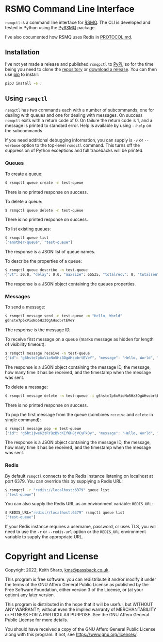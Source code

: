 # RSMQ Command Line Interface
`rsmqctl` is a command line interface for [RSMQ](https://github.com/smrchy/rsmq).  The CLI is developed and tested in Python using the [PyRSMQ](https://github.com/mlasevich/PyRSMQ) package.

I've also documented how RSMQ uses Redis in [PROTOCOL.md](https://github.com/keithsharp/rsmqctl/blob/main/PROTOCOL.md).

## Installation
I've not yet made a release and published `rsmqpctl` to [PyPi](https://pypi.org), so for the time being you need to clone the [repository](https://github.com/keithsharp/rsmqctl) or [download a release](https://github.com/keithsharp/rsmqctl/releases/).  You can then use [pip](https://pypi.org/project/pip/) to install:
```bash
pip3 install -e .
```

## Using `rsmqctl`
`rsmqctl` has two commands each with a number of subcommands, one for dealing with queues and one for dealing with messages.  On success `rsmqctl` exits with a return code of 0.  On failure the return code is 1, and a message is printed to standard error.  Help is available by using `--help` on the subcommands.

If you need additional debugging information, you can supply is `-v` or `--verbose` option to the top-level `rsmqctl` command.  This turns off the suppression of Python exceptions and full tracebacks will be printed.

### Queues
To create a queue:
```bash
$ rsmqctl queue create -n test-queue
```
There is no printed response on success.

To delete a queue:
```bash
$ rsmqctl queue delete -n test-queue
```
There is no printed response on success.

To list existing queues:
```bash
$ rsmqctl queue list                
["another-queue", "test-queue"]
```
The response is a JSON list of queue names.

To describe the properties of a queue:
```bash
$ rsmqctl queue describe -n test-queue 
{"vt": 30.0, "delay": 0.0, "maxsize": 65535, "totalrecv": 0, "totalsent": 0, "created": 1643280027, "modified": 1643280027, "msgs": 0, "hiddenmsgs": 0}
```
The response is a JSON object containing the queues properties.

### Messages
To send a message:
```bash
$ rsmqctl message send -n test-queue -m "Hello, World"
g6hste7p6xVioNo5Hz3OgAHsobrtEVeY
```
The response is the message ID.

To receive first message on a queue (marks message as hidden for length of visibility timeout):
```bash
$ rsmqctl message receive -n test-queue
{"id": "g6hste7p6xVioNo5Hz3OgAHsobrtEVeY", "message": "Hello, World", "rc": 1, "ts": 1643280991915}
```
The response is a JSON object containing the message ID, the message, how many time it has be received, and the timestamp when the message was sent.

To delete a message:
```bash
$ rsmqctl message delete -n test-queue -i g6hste7p6xVioNo5Hz3OgAHsobrtEVeY
```
There is no printed response on success.

To pop the first message from the queue (combines `receive` and `delete` in  single command):
```bash
$ rsmqctl message pop -n test-queue                   
{"id": "g6ht1jwe62tRYBzBVcKIf6H8jVCyPkOy", "message": "Hello, World", "rc": 1, "ts": 1643281386411}
```
The response is a JSON object containing the message ID, the message, how many time it has be received, and the timestamp when the message was sent.

### Redis
By default `rsmqctl` connects to the Redis instance listening on localhost at port 6379.  You can override this by supplying a Redis URL:
```bash
$ rsmqctl -r "redis://localhost:6379" queue list
["test-queue"]
```
You can also supply the Redis URL as an environment variable: `REDIS_URL`:
```bash
$ REDIS_URL="redis://localhost:6379" rsmqctl queue list
["test-queue"]
```
If your Redis instance requires a username, password, or uses TLS, you will need to use the `-r` or `--redis-url` option or the `REDIS_URL` environment variable to supply the appropriate URL.

# Copyright and License
Copyright 2022, Keith Sharp, kms@passback.co.uk.

This program is free software: you can redistribute it and/or modify it under the terms of the GNU Affero General Public License as published by the Free Software Foundation, either version 3 of the License, or (at your option) any later version.

This program is distributed in the hope that it will be useful, but WITHOUT ANY WARRANTY; without even the implied warranty of MERCHANTABILITY or FITNESS FOR A PARTICULAR PURPOSE.  See the GNU Affero General Public License for more details.

You should have received a copy of the GNU Affero General Public License along with this program.  If not, see <https://www.gnu.org/licenses/>.